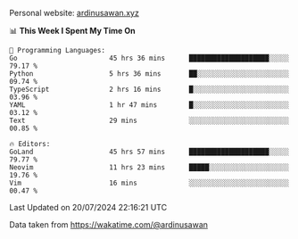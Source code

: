 Personal website: [ardinusawan.xyz](https://ardinusawan.xyz)

<!--START_SECTION:waka-->
📊 **This Week I Spent My Time On** 

```text
💬 Programming Languages: 
Go                       45 hrs 36 mins      ████████████████████░░░░░   79.17 % 
Python                   5 hrs 36 mins       ██░░░░░░░░░░░░░░░░░░░░░░░   09.74 % 
TypeScript               2 hrs 16 mins       █░░░░░░░░░░░░░░░░░░░░░░░░   03.96 % 
YAML                     1 hr 47 mins        █░░░░░░░░░░░░░░░░░░░░░░░░   03.12 % 
Text                     29 mins             ░░░░░░░░░░░░░░░░░░░░░░░░░   00.85 % 

🔥 Editors: 
GoLand                   45 hrs 57 mins      ████████████████████░░░░░   79.77 % 
Neovim                   11 hrs 23 mins      █████░░░░░░░░░░░░░░░░░░░░   19.76 % 
Vim                      16 mins             ░░░░░░░░░░░░░░░░░░░░░░░░░   00.47 % 
```


 Last Updated on 20/07/2024 22:16:21 UTC
<!--END_SECTION:waka-->
Data taken from https://wakatime.com/@ardinusawan
